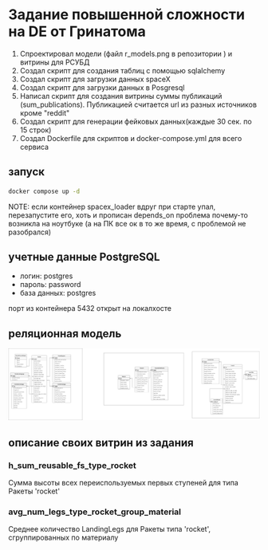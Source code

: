 # Задание повышенной сложности на DE от Гринатома
1. Спроектировал модели (файл r_models.png в репозитории ) и витрины для РСУБД
2. Создал скрипт для создания таблиц с помощью sqlalchemy
3. Создал скрипт для загрузки данных spaceX
4. Создал скрипт для загрузки данных в Posgresql
5. Написал скрипт для создания витрины суммы публикаций (sum_publications). Публикацией считается url из разных 
источников кроме "reddit"
6. Создал скрипт для генерации фейковых данных(каждые 30 сек. по 15 строк)
7. Создал Dockerfile для скриптов и docker-compose.yml для всего сервиса

## запуск
```bash
docker compose up -d
```
NOTE: если контейнер spacex_loader вдруг при старте упал, перезапустите его, хоть и прописан depends_on проблема 
почему-то возникла на ноутбуке (а на ПК все ок в то же время, с проблемой не разобрался)

## учетные данные PostgreSQL
- логин: postgres
- пароль: password
- база данных: postgres

порт из контейнера 5432 открыт на локалхосте

## реляционная модель
![р_модель](./r_models.png)

## описание своих витрин из задания
### h_sum_reusable_fs_type_rocket
Сумма высоты всех переиспользуемых первых ступеней для типа Ракеты 'rocket'
### avg_num_legs_type_rocket_group_material
Среднее количество LandingLegs для Ракеты типа 'rocket', сгруппированных по материалу
